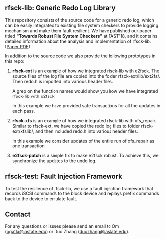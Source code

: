 ## rfsck-lib: Generic Redo Log Library ##
This repository consists of the source code for a generic redo log, which can be easily integrated to existing file system checkers to provide logging mechanism and make them fault resilient. We have published our paper titled **"Towards Robust File System Checkers"** at FAST'18, and it contains detailed information about the analysis and implementation of rfsck-lib.
[[Paper PDF](https://www.usenix.org/conference/fast18/presentation/gatla)]

In addition to the source code we also provide the following prototypes in this repo:

  1. **rfsck-ext** is an example of how we integrated rfsck-lib with e2fsck. 
      The source files of the log file are copied into the folder 
      rfsck-ext/lib/ext2fs/. Then redo.h is imported into various header files. 
      
      A grep on the function names would show you how we have integrated 
      rfsck-lib with e2fsck.

      In this example we have provided safe transactions for all the updates
      in each pass.
      
  2.  **rfsck-xfs** is an example of how we integrated rfsck-lib with xfs_repair.
      Similar to rfsck-ext, we have copied the redo log files to folder 
      rfsck-ext/xfslib/, and then included redo.h into various header files.

      In this example we consider updates of the entire run of xfs_repair as
      one transaction
      
  3.  **e2fsck-patch** is a simple fix to make e2fsck robust. To achieve this,
      we synchronize the updates to the undo log.

## rfsck-test: Fault Injection Framework ## 
To test the resilience of rfsck-lib, we use a fault injection framework that records iSCSI commands to the block device and replays prefix commands back to the device to emulate fault.



## Contact ## 
For any questions or issues please send an email to Om (ogatla@iastate.edu) or Duo Zhang (duozhang@iastate.edu). 
